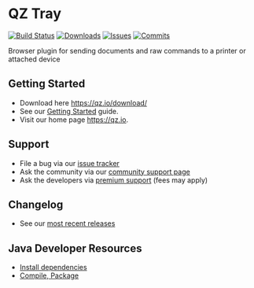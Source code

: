 QZ Tray
========

 [![Build Status](https://travis-ci.org/qzind/tray.svg)](https://travis-ci.org/qzind/tray) [![Downloads](https://img.shields.io/github/downloads/qzind/tray/latest/total.svg)](../../releases) [![Issues](https://img.shields.io/github/issues/qzind/tray.svg)](../../issues) [![Commits](https://img.shields.io/github/commit-activity/m/qzind/tray.svg)](../../commits)

Browser plugin for sending documents and raw commands to a printer or attached device

## Getting Started
  * Download here https://qz.io/download/
  * See our [Getting Started](../../wiki/2.0-getting-started) guide.
  * Visit our home page https://qz.io.
  
## Support
  * File a bug via our [issue tracker](../../issues)
  * Ask the community via our [community support page](https://qz.io/support/)
  * Ask the developers via [premium support](https://qz.io/contact/) (fees may apply)

## Changelog
  * See our [most recent releases](../../releases)

## Java Developer Resources
  * [Install dependencies](../../wiki/install-dependencies)
  * [Compile, Package](../../wiki/compiling)
